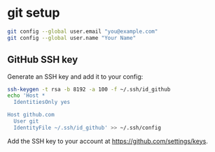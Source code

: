 # git setup

```sh
git config --global user.email "you@example.com"
git config --global user.name "Your Name"
```

## GitHub SSH key

Generate an SSH key and add it to your config:

```sh
ssh-keygen -t rsa -b 8192 -a 100 -f ~/.ssh/id_github
echo 'Host *
  IdentitiesOnly yes

Host github.com
  User git
  IdentityFile ~/.ssh/id_github' >> ~/.ssh/config
```

Add the SSH key to your account at https://github.com/settings/keys.
